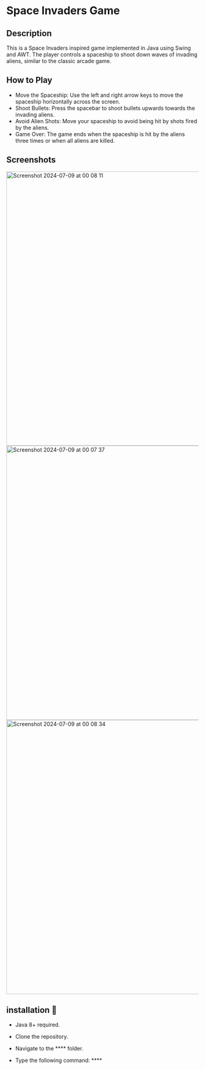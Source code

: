 # Space Invaders Game

## Description
This is a Space Invaders inspired game implemented in Java using Swing and AWT. 
The player controls a spaceship to shoot down waves of invading aliens, similar to the classic arcade game.

## How to Play
* Move the Spaceship: Use the left and right arrow keys to move the spaceship horizontally across the screen.
* Shoot Bullets: Press the spacebar to shoot bullets upwards towards the invading aliens.
* Avoid Alien Shots: Move your spaceship to avoid being hit by shots fired by the aliens.
* Game Over: The game ends when the spaceship is hit by the aliens three times or when all aliens are killed.

## Screenshots

  
<img width="716" alt="Screenshot 2024-07-09 at 00 08 11" src="https://github.com/ashasodal/SpaceInvaders/assets/104523607/51f5f97b-c184-416a-b8b8-9d0f41678912">

<img width="716" alt="Screenshot 2024-07-09 at 00 07 37" src="https://github.com/ashasodal/SpaceInvaders/assets/104523607/9828fd23-b533-4333-972f-1d947823de9a">

<img width="716" alt="Screenshot 2024-07-09 at 00 08 34" src="https://github.com/ashasodal/SpaceInvaders/assets/104523607/f1b1258e-6f69-451e-873b-0a780b5a21e2">

## installation 🔧

* Java 8+ required.

* Clone the repository.

* Navigate to the **** folder.

* Type the following command: ****

